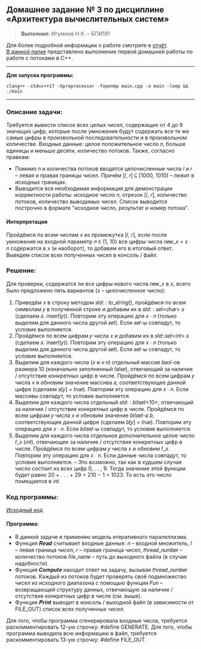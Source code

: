 ## Домашнее задание № 3 по дисциплине «Архитектура вычислительных систем»
> **Выполнил:** Игумнов Н.К. – БПИ191

Для более подробной информации о работе смотрите в [отчёт](./Отчёт.pdf).<br>
[В данной папке](https://github.com/NikitaChampion/HSE-FCS-SE-CPP-MT/tree/master/HW2/) представлено выполнение первой домашней работы по работе с потоками в C++.

***
**Для запуска программы:**
```
clang++ -std=c++17 -Xpreprocessor -fopenmp main.cpp -o main -lomp && ./main
```
***

### **Описание задачи:**
Требуется вывести список всех целых чисел, содержащих от 4 до 9 значащих цифр, которые после умножения будут содержать все те же самые цифры в произвольной последовательности и в произвольном количестве.
Входные данные: целое положительное число 𝑛, больше единицы и меньше десяти, количество потоков.
Также, согласно правкам:
- Помимо 𝑛 и количества потоков вводятся целочисленные числа 𝑙 и 𝑟 – левая и правая границы чисел. Причём [𝑙, 𝑟] ⊆ [1000, 1010) – лежит в исходных границах.
- Выводится вся необходимая информация для демонстрации корректности работы: исходное число 𝑛, отрезок [𝑙, 𝑟], количество потоков, количество выводимых чисел. Список выводится построчно в формате "исходное число, результат и номер потока".

#### **Интерпретация**
Пройдёмся по всем числам 𝑥 из промежутка [𝑙, 𝑟], если после умножения на входной параметр 𝑛 ∈ (1, 10) все цифры числа 𝑛𝑒𝑤_𝑥 = 𝑥 ∙ 𝑛 содержатся в 𝑥 (и наоборот), то добавим его в итоговый ответ. Выведем список всех полученных чисел в консоль / файл.

### **Решение:**
Для проверки, содержатся ли все цифры нового числа 𝑛𝑒𝑤_𝑥 в 𝑥, всего было предложено пять вариантов (𝑥 – целочисленное число):
1. Приведём 𝑥 в строку методом 𝑠𝑡𝑑: : 𝑡𝑜_𝑠𝑡𝑟𝑖𝑛𝑔(), пройдёмся по всем символам 𝑦 в полученной строке и добавим их в 𝑠𝑡𝑑: : 𝑠𝑒𝑡<𝑐h𝑎𝑟> 𝑠 (сделаем 𝑠. 𝑖𝑛𝑠𝑒𝑟𝑡(𝑦)). Повторим эту операцию для 𝑥 ∙ 𝑛 (только выделим для данного числа другой 𝑠𝑒𝑡). Если 𝑠𝑒𝑡-ы совпадут, то условие выполняется.
2. Пройдёмся по всем цифрам 𝑦 числа 𝑥 и добавим их в 𝑠𝑡𝑑::𝑠𝑒𝑡<𝑖𝑛𝑡> 𝑠 (сделаем 𝑠. 𝑖𝑛𝑠𝑒𝑟𝑡(𝑦)). Повторим эту операцию для 𝑥 ∙ 𝑛 (только выделим для данного числа другой 𝑠𝑒𝑡). Если 𝑠𝑒𝑡-ы совпадут, то условие выполняется.
3. Выделим для каждого числа (𝑥 и 𝑥∙𝑛) отдельный массив 𝑏𝑜𝑜𝑙-ов размера 10 (изначально заполненный 𝑓𝑎𝑙𝑠𝑒), отвечающий за наличие / отсутствие конкретных цифр в числе. Пройдёмся по всем цифрам 𝑦 числа 𝑥 и обновим значение массива 𝑎, соответствующее данной цифре (сделаем 𝑎[𝑦] = 𝑡𝑟𝑢𝑒). Повторим эту операцию для 𝑥 ∙ 𝑛. Если массивы совпадут, то условие выполняется.
4. Выделим для каждого числа отдельный 𝑠𝑡𝑑: : 𝑏𝑖𝑡𝑠𝑒𝑡<10>, отвечающий за наличие / отсутствие конкретных цифр в числе. Пройдёмся по всем цифрам 𝑦 числа 𝑥 и обновим значение 𝑏𝑖𝑡𝑠𝑒𝑡-а 𝑏, соответствующее данной цифре (сделаем 𝑏[𝑦] = 𝑡𝑟𝑢𝑒). Повторим эту операцию для 𝑥 ∙ 𝑛. Если 𝑏𝑖𝑡𝑠𝑒𝑡-ы совпадут, то условие выполняется.
5. Выделим для каждого числа отдельное дополнительное целое число 𝑓_𝑥 (𝑖𝑛𝑡), отвечающее за наличие / отсутствие конкретных цифр в числе. Пройдёмся по всем цифрам 𝑦 числа 𝑥 и обновим 𝑓_𝑥. Повторим эту операцию для 𝑥 ∙ 𝑛. Если данные числа совпадут, то условие выполняется. – Это возможно, так как в худшем случае число состоит из всех цифр 0, . . , 9. Тогда значение этой функции будет равно 20 + . . . + 29 = 210 − 1 = 1023. То есть это число помещается в 𝑖𝑛𝑡.

### **Код программы:**
[Исходный код](./src/multiThread.cpp)<br>

#### **Программа:**
- В данной задаче я применяю модель итеративного паралеллизма.
- Функция 𝑹𝒆𝒂𝒅 считывает входные данные: 𝑛 – входной множитель, 𝑙 – левая граница чисел, 𝑟 – правая граница чисел, 𝑡h𝑟𝑒𝑎𝑑_𝑛𝑢𝑚𝑏𝑒𝑟 – количество потоков 𝑓𝑖𝑙𝑒_𝑛𝑎𝑚𝑒 – путь до выходного файла (в случае надобности).
- Функция 𝑪𝒐𝒎𝒑𝒖𝒕𝒆 находит ответ на задачу, вызывая 𝑡h𝑟𝑒𝑎𝑑_𝑛𝑢𝑚𝑏𝑒𝑟 потоков. Каждый из потоков будет проверять своё подмножество чисел из исходного диапазона с помощью функции 𝐹𝑢𝑛 – возвращающей структуру данных, отвечающую за наличие / отсутствие конкретных цифр в числе (см. выше).
- Функция 𝑷𝒓𝒊𝒏𝒕 выводит в консоль / выходной файл (в зависимости от FILE_OUT) список всех полученных чисел.

Для того, чтобы программа сгенерировала входные числа, требуется раскомментировать 12-ую строчку: #define GENERATE.
Для того, чтобы программа выводила всю информацию в файл, требуется раскомментировать 13-ую строчку: #define FILE_OUT.

